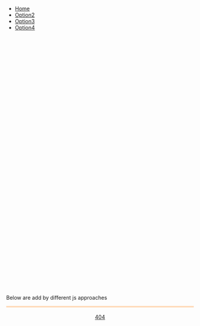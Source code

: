 <!--css file-->
<link rel="stylesheet" href="https://stackpath.bootstrapcdn.com/bootstrap/4.4.1/css/bootstrap.min.css" integrity="sha384-Vkoo8x4CGsO3+Hhxv8T/Q5PaXtkKtu6ug5TOeNV6gBiFeWPGFN9MuhOf23Q9Ifjh" crossorigin="anonymous">
<link rel="stylesheet" type="text/css" href="style/style1.css">

<!--This is required for icon-->
<script src="https://kit.fontawesome.com/f46a3c561e.js" crossorigin="anonymous"></script>

<!--test for google chart-->
<!--Load the AJAX API-->
<script type="text/javascript" src="https://www.gstatic.com/charts/loader.js"></script>
<script type="text/javascript">

<!--Load the Visualization API and the corechart package.-->
google.charts.load('current', {'packages':['corechart']});
<!--Set a callback to run when the Google Visualization API is loaded.-->
google.charts.setOnLoadCallback(drawChart);

<!--Callback that creates and populates a data table, instantiates the pie chart, passes in the data and draws it.-->
function drawChart() {
<!--Create the data table.-->
var data = new google.visualization.DataTable();
data.addColumn('string', 'Topping');
data.addColumn('number', 'Slices');
data.addRows([
   ['Mushrooms', 3],
   ['Onions', 1],
   ['Olives', 1],
   ['Zucchini', 1],
   ['Pepperoni', 2]
]);
<!--Set chart options-->
var options = {'title':'How Much Pizza I Ate Last Night',
               'width':400,
               'height':300};
<!--Instantiate and draw our chart, passing in some options.-->
var chart = new google.visualization.PieChart(document.getElementById('chart_div'));
chart.draw(data, options);
}
</script>
<!--test for google chart-->


<!--test for google map-->
<script defer
    src="https://maps.googleapis.com/maps/api/js?key=AIzaSyDcPfC9HmRWGoP4pluFyWh02pCSnPYVqjM&callback=initMap">
</script>
<script>
    let map;
    function initMap() {
      map = new google.maps.Map(document.getElementById("map"), {
        center: { lat: -34.397, lng: 150.644 },
        zoom: 8,
      });
    }
</script>
<!--test for google map-->


<div id="main">
   <nav class="sticky">
      <ul class="menubar">
         <li class="menubar active"><a href="https://mananoy.github.io"><i class="fas fa-home"></i> Home</a></li>
         <li class="menubar"><a href="https://mananoy.github.io/pages/404"><i class="fas fa-house-user"></i> Option2</a></li>
         <li class="menubar"><a href="https://mananoy.github.io/pages/404"><i class="fas fa-archive"></i> Option3</a></li>
         <li class="menubar"><a href="https://mananoy.github.io/pages/404"><i class="fas fa-address-card"></i> Option4</a></li>
      </ul>
   </nav>
   <br/>
   <br/>
   <br/>
   <br/>
   <br/>
   <br/>
   <br/>
   <br/>
   
   <!--Div that will hold the pie chart-->
   <div id="chart_div"></div>
   
   <br/>
   <br/>
   <br/>
   <br/>
   <br/>
   <br/>
   <br/>
   <br/>
   <br/>
   <br/>
   <br/>
   <br/>
   <br/>
   <br/>
   
   <!--Div that will hold the map-->
   <div id="map"></div>
   
   <br/>
   <br/>
   <br/>
   <br/>
   <br/>
   <br/>
   <br/>
   <br/>
   <br/>
   <br/>
   <br/>
   <br/>
   <br/>
   <br/>
   <br/>
   <br/>
   <br/>
   <br/>
   <p title="Oh~ You even hover on me~~"> Below are add by different js approaches </p>

   <div style="background-color: PapayaWhip; border:0.2em solid PeachPuff;">
     <div id="text1"></div>
     <div id="text2"></div>
     <div id="text3"></div>
   </div>

   <!--test for loading with js file, jquery, and intext js-->
   <!--load JQuery-->
   <!--<script src="https://code.jquery.com/jquery-3.4.1.slim.min.js" integrity="sha384-J6qa4849blE2+poT4WnyKhv5vZF5SrPo0iEjwBvKU7imGFAV0wwj1yYfoRSJoZ+n" crossorigin="anonymous"></script>-->
   <script src="https://code.jquery.com/jquery-3.2.1.min.js"></script>
   
   <!--This time we can put the script tags anywhere we like as the jQuery callback function will be only executed when the DOM is ready. The only limitation is that we need to load our code after we have loaded jQuery itself.-->
   <script src="script/test.js"></script>

   <!--we would like to get some data from the server. As we cannot run anything on the server we cannot get dynamic data, but we can store the data in JSON files and load them using the Ajax methods provided by jQuery.-->
   <script src="script/json.js"></script>

   <!--The JavaScript code must come at the end so by the time it is executed the DOM is ready. Otherwise the JavaScript code will not find the HTML element.-->
   <script>
      document.getElementById("text2").innerHTML = "Text added by JavaScript code";
   </script>
   
   <!--This is required for bootstrap for nice button-->
   <script src="https://cdn.jsdelivr.net/npm/popper.js@1.16.0/dist/umd/popper.min.js" integrity="sha384-Q6E9RHvbIyZFJoft+2mJbHaEWldlvI9IOYy5n3zV9zzTtmI3UksdQRVvoxMfooAo" crossorigin="anonymous"></script>
   <script src="https://stackpath.bootstrapcdn.com/bootstrap/4.4.1/js/bootstrap.min.js" integrity="sha384-wfSDF2E50Y2D1uUdj0O3uMBJnjuUD4Ih7YwaYd1iqfktj0Uod8GCExl3Og8ifwB6" crossorigin="anonymous"></script>
   
   <br>
   <div style="text-align: center;">
      <a class="btn btn-primary" href="https://mananoy.github.io/pages/404" role="button">404</a>
   </div>
   
</div>

